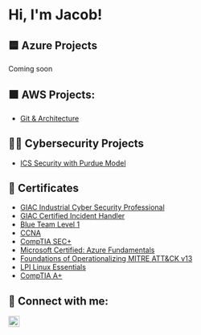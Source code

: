 <h1>Hi, I'm Jacob!</h1>

<h2>🟦 Azure Projects</h2>

Coming soon

<h2>🟧 AWS Projects:</h2>

- [Git & Architecture](https://github.com/Jacobbetancourt1/Git-and-Architecture-Lab)

<h2>👨‍💻 Cybersecurity Projects</h2>

- [ICS Security with Purdue Model](https://github.com/Jacobbetancourt1/ICS-Security-with-Purdue-Model)

<h2>📄 Certificates</h2>

- [GIAC Industrial Cyber Security Professional](https://www.credly.com/badges/49f1fbe4-90c3-4c07-ad05-0b8a8583725e)
- [GIAC Certified Incident Handler](https://www.credly.com/badges/5c9cdc89-d8fb-4258-bf9a-c00736b9a482/public_url)
- [Blue Team Level 1](https://www.credly.com/badges/2ded163f-b653-4a7e-b4be-5d6ad90b16e5/public_url)
- [CCNA](https://www.credly.com/badges/32e00f8c-cf8e-4c45-ae6c-5b769ad7bc84/linked_in_profile)
- [CompTIA SEC+](https://www.credly.com/badges/833d1341-aa48-413f-978a-9c4863fcda19/linked_in_profile)
- [Microsoft Certified: Azure Fundamentals](https://learn.microsoft.com/en-us/users/jacobbetancourt-8110/credentials/982e8a4cfdf526d6?ref=https%3A%2F%2Fwww.linkedin.com%2F)
- [Foundations of Operationalizing MITRE ATT&CK v13](https://www.credly.com/badges/9b7946e2-8ce6-434f-a306-27397fc2fb64/public_url)
- [LPI Linux Essentials](https://cs.lpi.org/caf/Xamman/certification/verify/LPI000558552/xycpgjrm7n)
- [CompTIA A+](https://www.credly.com/badges/f8a6029e-8554-49be-bef2-71a84aa614d8/linked_in_profile)

<h2> 🤳 Connect with me:</h2>

[<img align="left" alt="JoshMadakor | LinkedIn" width="22px" src="https://cdn.jsdelivr.net/npm/simple-icons@v3/icons/linkedin.svg" />][linkedin]

[linkedin]: https://www.linkedin.com/in/jb-80ab46164/

